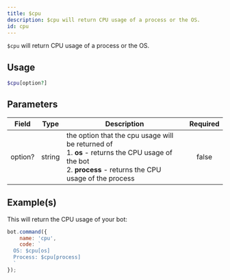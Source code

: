 ```yaml
---
title: $cpu
description: $cpu will return CPU usage of a process or the OS.
id: cpu
---
```


`$cpu` will return CPU usage of a process or the OS.

## Usage

```php
$cpu[option?]
```

## Parameters

| Field   | Type   | Description                                                                                                                                                        | Required |
|---------|--------|--------------------------------------------------------------------------------------------------------------------------------------------------------------------|:--------:|
| option? | string | the option that the cpu usage will be returned of <br /> 1. **os** - returns the CPU usage of the bot <br /> 2. **process** - returns the CPU usage of the process |  false   |

## Example(s)

This will return the CPU usage of your bot:

```javascript
bot.command({
    name: 'cpu',
    code: `
  OS: $cpu[os] 
  Process: $cpu[process] 
  `
});
```
